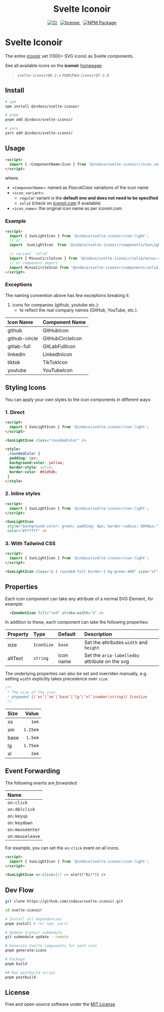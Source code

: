 <div align="center">
    <h1>Svelte Iconoir</h1>
    <a href="https://github.com/indaco/svelte-iconoir/actions/workflows/release.yml" target="_blank">
        <img src="https://github.com/indaco/svelte-iconoir/actions/workflows/release.yml/badge.svg" alt="CI" />
    </a>
    &nbsp;
    <a href="https://github.com/indaco/svelte-iconoir/blob/main/LICENSE" target="_blank">
        <img src="https://img.shields.io/badge/license-mit-blue?style=flat-square&logo=none" alt="license" />
    </a>
    &nbsp;
    <a href="https://www.npmjs.com/package/@indaco/svelte-iconoir" target="_blank"><img src="https://img.shields.io/npm/v/@indaco/svelte-iconoir.svg?style=flat" alt="NPM Package" /></a>
</div>

# Svelte Iconoir

The entire [iconoir](https://github.com/lucaburgio/iconoir) set (1300+ SVG icons) as Svelte components.

See all available icons on the **iconoir** [homepage](https://iconoir.com/)

> `svelte-iconoir@6.2.x` matches `iconoir@7.2.0`

## Install

```bash
# npm
npm install @indaco/svelte-iconoir

# pnpm
pnpm add @indaco/svelte-iconoir

# yarn
yarn add @indaco/svelte-iconoir
```

## Usage

```html
<script>
  import { <ComponentName>Icon } from '@indaco/svelte-iconoir/<icon_variant>/<icon_name>';
</script>
```

where:

- `<ComponentName>`: named as _PascalCase_ variations of the icon name
- `<icon_variant>`:
  - `regular` variant is the **default one and does not need to be specified**
  - `solid` (check on [iconoir.com](https://iconoir.com) if available)
- `<icon_name>`: the original icon name as per iconoir.com

### Example

```html
<script>
  import { SunLightIcon } from '@indaco/svelte-iconoir/sun-light';
  // or...
  import  SunLightIcon  from '@indaco/svelte-iconoir/components/SunLightIcon.svelte';

  // variant `solid`
  import { MinusCircleIcon } from '@indaco/svelte-iconoir/solid/minus-circle';
  // or component import
  import MinusCircleIcon from '@indaco/svelte-iconoir/components/solid/MinusCircleIcon.svelte';
</script>
```

### Exceptions

The naming convention above has few exceptions breaking it:

1. icons for companies (github, youtube etc.):
    - to reflect the real company names (GitHub, YouTube, etc.).

| Icon Name                | Component Name           |
| :----------------------- | :----------------------- |
| github                   | GitHubIcon               |
| github-circle            | GitHubCircleIcon         |
| gitlab-full              | GitLabFullIcon           |
| linkedin                 | LinkedInIcon             |
| tiktok                   | TikTokIcon               |
| youtube                  | YouTubeIcon              |

## Styling Icons

You can apply your own styles to the icon components in different ways:

### 1. Direct

```html
<script>
  import { SunLightIcon } from '@indaco/svelte-iconoir/sun-light';
</script>

<SunLightIcon class="roundedColor" />

<style>
 .roundedColor {
  padding: 4px;
  background-color: yellow;
  border-style: solid;
  border-color: #d1d5db;
 }
</style>
```

### 2. Inline styles

```html
<script>
  import { SunLightIcon } from '@indaco/svelte-iconoir/sun-light';
</script>

<SunLightIcon
 style="background-color: green; padding: 4px; border-radius: 9999px;"
 color="#ffffff" />
```

### 3. With Tailwind CSS

```html
<script>
  import { SunLightIcon } from '@indaco/svelte-iconoir/sun-light';
</script>

<SunLightIcon class="p-1 rounded-full border-2 bg-green-400" size="xl" />
```

## Properties

Each icon component can take any attribute of a normal SVG Element, for example:

```html
  <ZoomOutIcon fill="red" stroke-width="3" />
```

In addition to these, each component can take the following properties:

| Property    | Type       | Default   | Description                                           |
| :---------- | :--------- | :-------- | :---------------------------------------------------- |
| size        | `IconSize` | `base`    | Set the attributes `width` and `height`               |
| altText     | `string`   | icon name | Set the `aria-labelledby` attribute on the svg        |

The underlying properties can also be set and overriden manually, e.g. setting `width` explicitly takes precedence over `size`.

```javascript
/**
 * The size of the icon.
 * @typedef {(‘xs’|’sm’|’base’|’lg’|’xl’|number|string)} IconSize
 */
```

| Size | Value     |
| :--- | --------: |
| xs   | `1em`    |
| sm   | `1.25em` |
| base | `1.5em`  |
| lg   | `1.75em` |
| xl   | `2em`    |

## Event Forwarding

The following events are _forwarded_.

| Name            |
| :-------------- |
| `on:click`      |
| `on:dblclick`   |
| `on:keyup`      |
| `on:keydown`    |
| `on:mouseenter` |
| `on:mouseleave` |

For example, you can set the `on:click` event on all icons.

```html
<script>
  import { SunLightIcon } from '@indaco/svelte-iconoir/sun-light';
</script>

<SunLightIcon on:click={() => alert("hi!")} />
```

## Dev Flow

```bash
git clone https://github.com/indaco/svelte-iconoir.git

cd svelte-iconoir

# Install all dependencies
pnpm install # (or npm, yarn)

# Update Iconoir submodule
git submodule update --remote

# Generate Svelte components for each icon
pnpm generate:icons

# Package
pnpm build

## Run postbuild script
pnpm postbuild
```

## License

Free and open-source software under the [MIT License](LICENSE)

